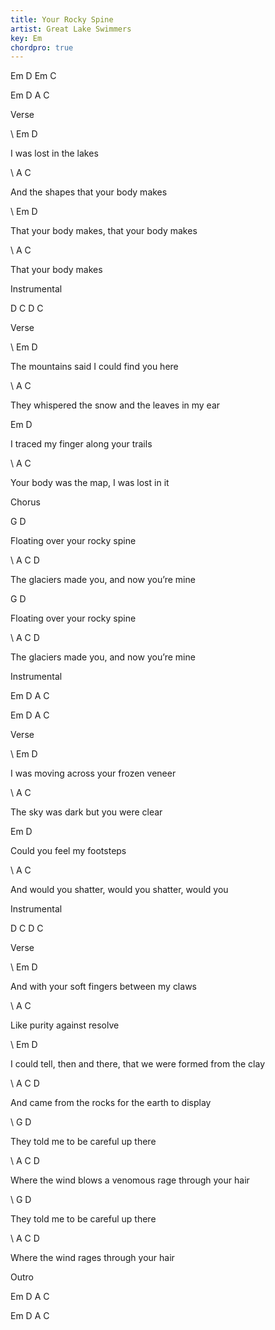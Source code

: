 ```yaml
---
title: Your Rocky Spine
artist: Great Lake Swimmers
key: Em
chordpro: true
---
```



Em D Em C

Em D A C

Verse

\    Em          D

I was lost in the lakes

\    A                C

And the shapes that your body makes

\    Em                    D

That your body makes, that your body makes

\    A             C

That your body makes

Instrumental

D C D C

Verse

\    Em                     D

The mountains said I could find you here

\    A                          C

They whispered the snow and the leaves in my ear

   Em               D

I traced my finger along your trails

\    A                  C

Your body was the map, I was lost in it

Chorus

G                  D

Floating over your rocky spine

\    A                      C         D

The glaciers made you, and now you’re mine

G                  D

Floating over your rocky spine

\    A                      C         D

The glaciers made you, and now you’re mine

Instrumental

Em D A C

Em D A C

Verse

\    Em                 D

I was moving across your frozen veneer

\    A                C

The sky was dark but you were clear

Em                D

Could you feel my footsteps

\    A                            C

And would you shatter, would you shatter, would you

Instrumental

D C D C

Verse

\    Em             D

And with your soft fingers between my claws

\    A       C

Like purity against resolve

\    Em                                 D

I could tell, then and there, that we were formed from the clay

\    A                           C   D

And came from the rocks for the earth to display

\    G            D

They told me to be careful up there

\    A                     C   D

Where the wind blows a venomous rage through your hair

\    G            D

They told me to be careful up there

\    A                       C   D

Where the wind rages through your hair

Outro

Em D A C

Em D A C
